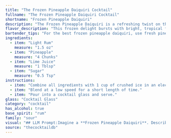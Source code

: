 ```yaml
---
title: "The Frozen Pineapple Daiquiri Cocktail"
fullname: "The Frozen Pineapple Daiquiri Cocktail"
shortname: "Frozen Pineapple Daiquiri"
description: "The Frozen Pineapple Daiquiri is a refreshing twist on the classic Daiquiri family, a rum-based cocktail originating in Cuba.  This tropical take swaps the traditional lime for pineapple, creating a sweet and tangy summer treat perfect for sipping poolside. "
flavor_description: "This frozen delight bursts with bright, tropical flavors.  Sweet pineapple takes center stage, perfectly balanced by the tartness of fresh lime juice. The light rum adds a subtle, mellow warmth that complements the fruity sweetness without overpowering it.  The result is a refreshing, creamy, and utterly delicious cocktail that embodies the essence of summer. "
bartender_tips: "For the best frozen pineapple daiquiri, use fresh pineapple for the sweetest flavor.  Muddle the fruit thoroughly to release its juices.  Balance the sweetness with tart lime juice, adjusting to taste.  Use a good quality light rum for a clean, bright flavor.  To ensure a smooth consistency, use a good quality blender and blend until completely smooth.  Don't forget a salted rim for an extra touch of sweetness!  Enjoy! "
ingredients:
  - item: "Light Rum"
    measure: "1.5 oz"
  - item: "Pineapple"
    measure: "4 Chunks"
  - item: "Lime Juice"
    measure: "1 Tblsp"
  - item: "Sugar"
    measure: "0.5 Tsp"
instructions:
  - item: "Combine all ingredients with 1 cup of crushed ice in an electric blender."
  - item: "Blend at a low speed for a short length of time."
  - item: "Pour into a cocktail glass and serve."
glass: "Cocktail Glass"
category: "cocktail"
has_alcohol: true
base_spirit: "rum"
family: "sour"
visual: "## LLM Prompt:Imagine a **Frozen Pineapple Daiquiri**. Describe its appearance, focusing on these aspects:* **Color:** What shade of yellow or orange does the drink exhibit? Is it a vibrant, tropical color or a more muted, creamy hue?* **Texture:** Is the drink smooth and creamy or icy and chunky? Does it have any visible ice crystals?* **Garnish:** What type of garnish is typically used? Is it a pineapple wedge, a lime wheel, a maraschino cherry, or something else entirely?* **Glassware:** What kind of glass is the drink served in? Is it a hurricane glass, a coupe glass, or something else?* **Overall Impression:** How would you describe the drink's overall appearance? Is it refreshing and inviting, or elegant and sophisticated? **Bonus:**  Can you also describe how the light would refract through the drink, creating a shimmering effect? "
source: "thecocktaildb"
---
```


